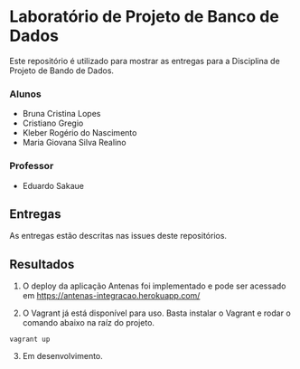 # Laboratório de Projeto de Banco de Dados

Este repositório é utilizado para mostrar as entregas para a Disciplina de Projeto de Bando de Dados. 

### Alunos
- Bruna Cristina Lopes
- Cristiano Gregio
- Kleber Rogério do Nascimento
- Maria Giovana Silva Realino

### Professor
- Eduardo Sakaue


## Entregas

As entregas estão descritas nas issues deste repositórios.

## Resultados

1. O deploy da aplicação Antenas foi implementado e pode ser acessado em https://antenas-integracao.herokuapp.com/

2. O Vagrant já está disponível para uso. Basta instalar o Vagrant e rodar o comando abaixo na raíz do projeto.
```
vagrant up 
```


3. Em desenvolvimento.
